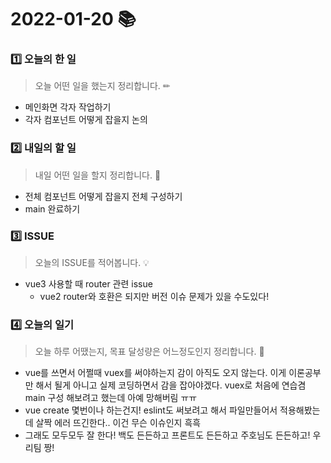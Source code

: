 # 2022-01-20 📚

### 1️⃣ 오늘의 한 일 

> 오늘 어떤 일을 했는지 정리합니다. ✏

- 메인화면 각자 작업하기
- 각자 컴포넌트 어떻게 잡을지 논의




### 2️⃣ 내일의 할 일

> 내일 어떤 일을 할지 정리합니다. 🌟

- 전체 컴포넌트 어떻게 잡을지 전체 구성하기
- main 완료하기


### 3️⃣ ISSUE

> 오늘의 ISSUE를 적어봅니다. 💡

- vue3 사용할 때 router 관련 issue
  - vue2 router와 호환은 되지만 버전 이슈 문제가 있을 수도있다!




### 4️⃣ 오늘의 일기

> 오늘 하루 어땠는지, 목표 달성량은 어느정도인지 정리합니다. 🎯

- vue를 쓰면서 어쩔때 vuex를 써야하는지 감이 아직도 오지 않는다. 이게 이론공부만 해서 될게 아니고 실제 코딩하면서 감을 잡아야겠다. vuex로 처음에 연습겸 main 구성 해보려고 했는데 아예 망해버림 ㅠㅠ
- vue create 몇번이나 하는건지! eslint도 써보려고 해서 파일만들어서 적용해봤는데 살짝 에러 뜨긴한다.. 이건 무슨 이슈인지 흑흑
- 그래도 모두모두 잘 한다! 백도 든든하고 프론트도 든든하고 주호님도 든든하고! 우리팀 짱!


